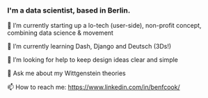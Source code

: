 ### I'm a data scientist, based in Berlin.

<!--
**bfc782/bfc782** is a ✨ _special_ ✨ repository because its `README.md` (this file) appears on your GitHub profile.

Here are some ideas to get you started:-->

🔭 I’m currently starting up a lo-tech (user-side), non-profit concept, combining data science & movement

🌱 I’m currently learning Dash, Django and Deutsch (3Ds!)

🤔 I’m looking for help to keep design ideas clear and simple


💬 Ask me about my Wittgenstein theories

📫 How to reach me: https://www.linkedin.com/in/benfcook/
